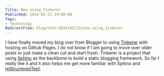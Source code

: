 ```yaml
---
Title: Now using Tinkerer
Published: 2014-02-23 19:00:00
Tags:
- Technology
RedirectFrom: blog/html/2014/02/23/now_using_tinkerer
---
```


I have finally moved my blog over from Blogger to using [Tinkerer](http://tinkerer.me/) with hosting on Github Pages. I do not know if I am going to move over older posts or just make a clean cut and start fresh. Tinkerer is a project that using [Sphinx](http://sphinx-doc.org/) as the backbone to build a static blogging framework. So far I really like it and it also helps me get more familiar with Sphinx and [reStructeredText](http://docutils.sourceforge.net/rst.html).